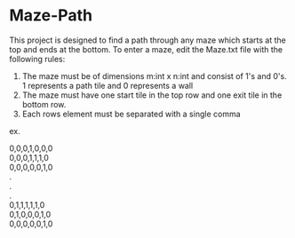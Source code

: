 # Maze-Path

This project is designed to find a path through any maze which starts at the top and ends at the bottom. To enter a maze, edit the Maze.txt file with the following rules:

1. The maze must be of dimensions m:int x n:int and consist of 1's and 0's.  1 represents a path tile and 0 represents a wall
2. The maze must have one start tile in the top row and one exit tile in the bottom row. 
3. Each rows element must be separated with a single comma

ex.

0,0,0,1,0,0,0  
0,0,0,1,1,1,0  
0,0,0,0,0,1,0  
      .  
      .  
      .  
0,1,1,1,1,1,0  
0,1,0,0,0,1,0  
0,0,0,0,0,1,0  
